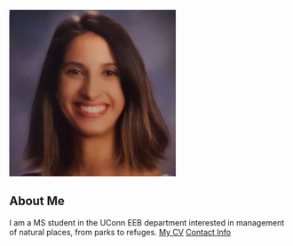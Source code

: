 ![Image of Anne Washington](images/headshot.jpg
"professional")
## About Me
I am a MS student in the UConn EEB department
interested in management of natural places, from parks to refuges.
[My CV](PDFs/CV.pdf)
[Contact Info](contact-info.html)
